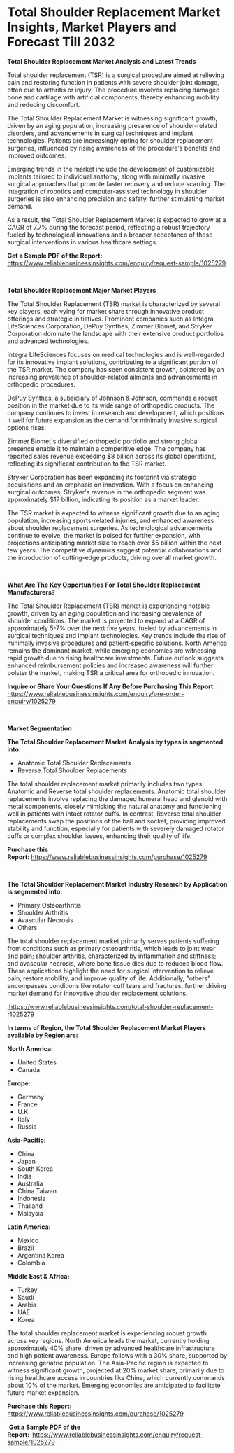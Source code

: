 <p><h1>Total Shoulder Replacement Market Insights, Market Players and Forecast Till 2032</h1></p><p><strong>Total Shoulder Replacement Market Analysis and Latest Trends</strong></p>
<p><p>Total shoulder replacement (TSR) is a surgical procedure aimed at relieving pain and restoring function in patients with severe shoulder joint damage, often due to arthritis or injury. The procedure involves replacing damaged bone and cartilage with artificial components, thereby enhancing mobility and reducing discomfort. </p><p>The Total Shoulder Replacement Market is witnessing significant growth, driven by an aging population, increasing prevalence of shoulder-related disorders, and advancements in surgical techniques and implant technologies. Patients are increasingly opting for shoulder replacement surgeries, influenced by rising awareness of the procedure's benefits and improved outcomes. </p><p>Emerging trends in the market include the development of customizable implants tailored to individual anatomy, along with minimally invasive surgical approaches that promote faster recovery and reduce scarring. The integration of robotics and computer-assisted technology in shoulder surgeries is also enhancing precision and safety, further stimulating market demand. </p><p>As a result, the Total Shoulder Replacement Market is expected to grow at a CAGR of 7.7% during the forecast period, reflecting a robust trajectory fueled by technological innovations and a broader acceptance of these surgical interventions in various healthcare settings.</p></p>
<p><strong>Get a Sample PDF of the Report:&nbsp;</strong> <a href="https://www.reliablebusinessinsights.com/enquiry/request-sample/1025279?utm_campaign=2276&utm_medium=2&utm_source=Github&utm_content=ia&utm_term=18042025&utm_id=total-shoulder-replacement">https://www.reliablebusinessinsights.com/enquiry/request-sample/1025279</a></p>
<p>&nbsp;</p>
<p><strong>Total Shoulder Replacement Major Market Players</strong></p>
<p><p>The Total Shoulder Replacement (TSR) market is characterized by several key players, each vying for market share through innovative product offerings and strategic initiatives. Prominent companies such as Integra LifeSciences Corporation, DePuy Synthes, Zimmer Biomet, and Stryker Corporation dominate the landscape with their extensive product portfolios and advanced technologies.</p><p>Integra LifeSciences focuses on medical technologies and is well-regarded for its innovative implant solutions, contributing to a significant portion of the TSR market. The company has seen consistent growth, bolstered by an increasing prevalence of shoulder-related ailments and advancements in orthopedic procedures.</p><p>DePuy Synthes, a subsidiary of Johnson & Johnson, commands a robust position in the market due to its wide range of orthopedic products. The company continues to invest in research and development, which positions it well for future expansion as the demand for minimally invasive surgical options rises.</p><p>Zimmer Biomet's diversified orthopedic portfolio and strong global presence enable it to maintain a competitive edge. The company has reported sales revenue exceeding $8 billion across its global operations, reflecting its significant contribution to the TSR market.</p><p>Stryker Corporation has been expanding its footprint via strategic acquisitions and an emphasis on innovation. With a focus on enhancing surgical outcomes, Stryker's revenue in the orthopedic segment was approximately $17 billion, indicating its position as a market leader.</p><p>The TSR market is expected to witness significant growth due to an aging population, increasing sports-related injuries, and enhanced awareness about shoulder replacement surgeries. As technological advancements continue to evolve, the market is poised for further expansion, with projections anticipating market size to reach over $5 billion within the next few years. The competitive dynamics suggest potential collaborations and the introduction of cutting-edge products, driving overall market growth.</p></p>
<p>&nbsp;</p>
<p><strong>What Are The Key Opportunities For Total Shoulder Replacement Manufacturers?</strong></p>
<p><p>The Total Shoulder Replacement (TSR) market is experiencing notable growth, driven by an aging population and increasing prevalence of shoulder conditions. The market is projected to expand at a CAGR of approximately 5-7% over the next five years, fueled by advancements in surgical techniques and implant technologies. Key trends include the rise of minimally invasive procedures and patient-specific solutions. North America remains the dominant market, while emerging economies are witnessing rapid growth due to rising healthcare investments. Future outlook suggests enhanced reimbursement policies and increased awareness will further bolster the market, making TSR a critical area for orthopedic innovation.</p></p>
<p><strong>Inquire or Share Your Questions If Any Before Purchasing This Report:</strong> <a href="https://www.reliablebusinessinsights.com/enquiry/pre-order-enquiry/1025279?utm_campaign=2276&utm_medium=2&utm_source=Github&utm_content=ia&utm_term=18042025&utm_id=total-shoulder-replacement">https://www.reliablebusinessinsights.com/enquiry/pre-order-enquiry/1025279</a></p>
<p>&nbsp;</p>
<p><strong>Market Segmentation</strong></p>
<p><strong>The Total Shoulder Replacement Market Analysis by types is segmented into:</strong></p>
<p><ul><li>Anatomic Total Shoulder Replacements</li><li>Reverse Total Shoulder Replacements</li></ul></p>
<p><p>The total shoulder replacement market primarily includes two types: Anatomic and Reverse total shoulder replacements. Anatomic total shoulder replacements involve replacing the damaged humeral head and glenoid with metal components, closely mimicking the natural anatomy and functioning well in patients with intact rotator cuffs. In contrast, Reverse total shoulder replacements swap the positions of the ball and socket, providing improved stability and function, especially for patients with severely damaged rotator cuffs or complex shoulder issues, enhancing their quality of life.</p></p>
<p><strong>Purchase this Report:&nbsp;</strong><a href="https://www.reliablebusinessinsights.com/purchase/1025279?utm_campaign=2276&utm_medium=2&utm_source=Github&utm_content=ia&utm_term=18042025&utm_id=total-shoulder-replacement">https://www.reliablebusinessinsights.com/purchase/1025279</a></p>
<p>&nbsp;</p>
<p><strong>The Total Shoulder Replacement Market Industry Research by Application is segmented into:</strong></p>
<p><ul><li>Primary Osteoarthritis</li><li>Shoulder Arthritis</li><li>Avascular Necrosis</li><li>Others</li></ul></p>
<p><p>The total shoulder replacement market primarily serves patients suffering from conditions such as primary osteoarthritis, which leads to joint wear and pain; shoulder arthritis, characterized by inflammation and stiffness; and avascular necrosis, where bone tissue dies due to reduced blood flow. These applications highlight the need for surgical intervention to relieve pain, restore mobility, and improve quality of life. Additionally, "others" encompasses conditions like rotator cuff tears and fractures, further driving market demand for innovative shoulder replacement solutions.</p></p>
<p><a href="https://www.reliablebusinessinsights.com/total-shoulder-replacement-r1025279?utm_campaign=2276&utm_medium=2&utm_source=Github&utm_content=ia&utm_term=18042025&utm_id=total-shoulder-replacement">&nbsp;https://www.reliablebusinessinsights.com/total-shoulder-replacement-r1025279</a></p>
<p><strong>In terms of Region, the Total Shoulder Replacement Market Players available by Region are:</strong></p>
<p>
    <p> <strong> North America: </strong>
        <ul>
            <li>United States</li>
            <li>Canada</li>
        </ul>
        </p> 
    <p> <strong> Europe: </strong>
        <ul>
            <li>Germany</li>
            <li>France</li>
            <li>U.K.</li>
            <li>Italy</li>
            <li>Russia</li>
        </ul>
        </p> 
    <p> <strong> Asia-Pacific: </strong>
        <ul>
            <li>China</li>
            <li>Japan</li>
            <li>South Korea</li>
            <li>India</li>
            <li>Australia</li>
            <li>China Taiwan</li>
            <li>Indonesia</li>
            <li>Thailand</li>
            <li>Malaysia</li>
        </ul>
        </p> 
    <p> <strong> Latin America: </strong>
        <ul>
            <li>Mexico</li>
            <li>Brazil</li>
            <li>Argentina Korea</li>
            <li>Colombia</li>
        </ul>
        </p> 
    <p> <strong> Middle East & Africa: </strong>
        <ul>
            <li>Turkey</li>
            <li>Saudi</li>
            <li>Arabia</li>
            <li>UAE</li>
            <li>Korea</li>
        </ul>
    </p>
    </p>
<p><p>The total shoulder replacement market is experiencing robust growth across key regions. North America leads the market, currently holding approximately 40% share, driven by advanced healthcare infrastructure and high patient awareness. Europe follows with a 30% share, supported by increasing geriatric population. The Asia-Pacific region is expected to witness significant growth, projected at 20% market share, primarily due to rising healthcare access in countries like China, which currently commands about 10% of the market. Emerging economies are anticipated to facilitate future market expansion.</p></p>
<p><strong>Purchase this Report: </strong><a href="https://www.reliablebusinessinsights.com/purchase/1025279?utm_campaign=2276&utm_medium=2&utm_source=Github&utm_content=ia&utm_term=18042025&utm_id=total-shoulder-replacement">https://www.reliablebusinessinsights.com/purchase/1025279</a></p>
<p>&nbsp;<strong>Get a Sample PDF of the Report:&nbsp;&nbsp;</strong><a href="https://www.reliablebusinessinsights.com/enquiry/request-sample/1025279?utm_campaign=2276&utm_medium=2&utm_source=Github&utm_content=ia&utm_term=18042025&utm_id=total-shoulder-replacement">https://www.reliablebusinessinsights.com/enquiry/request-sample/1025279</a></p>
<p><strong></strong></p>
<p><p></p><p></p><p></p></p>